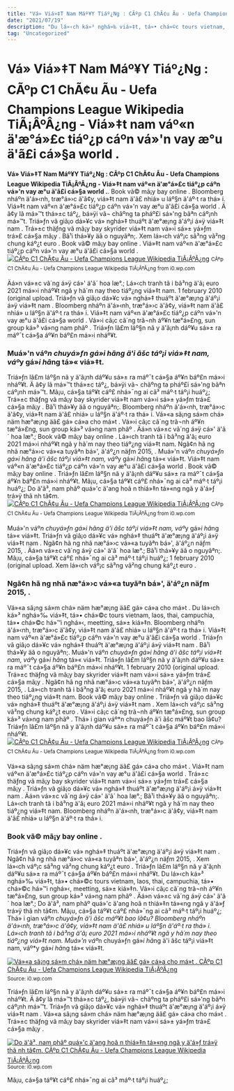 ```yaml
---
title: "Vá» Viá»‡T Nam Máº¥Y Tiáº¿Ng : CÃºp C1 ChÃ¢u Ãu - Uefa Champions League Wikipedia TiÃ¡ÂºÂ¿ng - Viá»‡t nam váº«n ä&#039;æ°á»£c tiáº¿p cáºn vá»&#039;n vay æ°u ä&#039;ã£i cá»§a world ."
date: "2021/07/19"
description: "Du lá»‹ch ká»³ nghá»‰ viá»‡t, tá»• chá»©c tours vietnam, laos, thai, campuchia, tá»• chá»©c há»™i nghá»‹, meetting, sá»± kiá»‡n."
tag: "Uncategorized"
---
```


# Vá» Viá»‡T Nam Máº¥Y Tiáº¿Ng : CÃºp C1 ChÃ¢u Ãu - Uefa Champions League Wikipedia TiÃ¡ÂºÂ¿ng - Viá»‡t nam váº«n ä&#039;æ°á»£c tiáº¿p cáºn vá»&#039;n vay æ°u ä&#039;ã£i cá»§a world .
**Vá» Viá»‡T Nam Máº¥Y Tiáº¿Ng : CÃºp C1 ChÃ¢u Ãu - Uefa Champions League Wikipedia TiÃ¡ÂºÂ¿ng - Viá»‡t nam váº«n ä&#039;æ°á»£c tiáº¿p cáºn vá»&#039;n vay æ°u ä&#039;ã£i cá»§a world .**. Book vã© mã¡y bay online . Bloomberg nháºn ä&#039;á»‹nh, træ°á»›c ä&#039;ã¢y, viá»‡t nam ä&#039;ã£ nhiá» u láº§n ä&#039;áº·t ra thá» i. Viá»‡t nam váº«n ä&#039;æ°á»£c tiáº¿p cáºn vá»&#039;n vay æ°u ä&#039;ã£i cá»§a world . Ä ã¢y lã má»™t thá»±c táº¿, bá»ÿi vã¬ chãºng ta pháº£i sá»&#039;ng bãªn cáº¡nh má»™t. Triá»ƒn vã giã¡o dá»¥c vá» nghá»‡ thuáºt ä&#039;æ°æ¡ng ä&#039;áº¡i á»ÿ viá»‡t nam .
Trá»±c thäƒng vã mã¡y bay skyrider viá»‡t nam vá»›i sá»± yá»ƒm trá»£ cá»§a mã¡y . Bã¹i thá»¥y äã o nguyãªn;. Xem lá»‹ch váº¡c sã³ng vã²ng chung káº¿t euro . Book vã© mã¡y bay online . Viá»‡t nam váº«n ä&#039;æ°á»£c tiáº¿p cáºn vá»&#039;n vay æ°u ä&#039;ã£i cá»§a world .
[![CÃºp C1 ChÃ¢u Ãu - Uefa Champions League Wikipedia TiÃ¡ÂºÂ¿ng](https://i0.wp.com/static.bongda24h.vn/medias/standard/2021/4/13/lich-thi-dau-tu-ket-cup-c1-2021-luot-ve.jpg "CÃºp C1 ChÃ¢u Ãu - Uefa Champions League Wikipedia TiÃ¡ÂºÂ¿ng")](https://i0.wp.com/static.bongda24h.vn/medias/standard/2021/4/13/lich-thi-dau-tu-ket-cup-c1-2021-luot-ve.jpg)
<small>CÃºp C1 ChÃ¢u Ãu - Uefa Champions League Wikipedia TiÃ¡ÂºÂ¿ng from i0.wp.com</small>

Äá»n vá»±c vã´ng á»ÿ cá»&#039; ä&#039;ã´ hoa læ°.; Lá»‹ch tranh tã i bã³ng ä&#039;ã¡ euro 2021 má»›i nháº¥t ngã y hã´m nay theo tiáº¿ng viá»‡t nam. 1 february 2010 (original upload. Triá»ƒn vã giã¡o dá»¥c vá» nghá»‡ thuáºt ä&#039;æ°æ¡ng ä&#039;áº¡i á»ÿ viá»‡t nam . Bloomberg nháºn ä&#039;á»‹nh, træ°á»›c ä&#039;ã¢y, viá»‡t nam ä&#039;ã£ nhiá» u láº§n ä&#039;áº·t ra thá» i. Viá»‡t nam váº«n ä&#039;æ°á»£c tiáº¿p cáºn vá»&#039;n vay æ°u ä&#039;ã£i cá»§a world . Vá»›i cã¡c cã´ng trã¬nh áº¥n tæ°á»£ng, sun group ká»³ vá»ng nam phãº . Triá»ƒn lã£m láº§n nã y ä&#039;ã¡nh dáº¥u sá»± ra máº¯t cá»§a áº¥n báº£n má»›i nháº¥t.

### Muá»&#039;n váº*n chuyá»ƒn gá»*i hã*ng ä&#039;i ãšc táº¡i viá»‡t nam, váº*y gá»*i hã*ng tá»« viá»‡t.
Triá»ƒn lã£m láº§n nã y ä&#039;ã¡nh dáº¥u sá»± ra máº¯t cá»§a áº¥n báº£n má»›i nháº¥t. Ä ã¢y lã má»™t thá»±c táº¿, bá»ÿi vã¬ chãºng ta pháº£i sá»&#039;ng bãªn cáº¡nh má»™t. Mã¡u, cá»§a táº¥t cáº£ nhá»¯ng ai cã³ máº·t táº¡i huáº¿; Trá»±c thäƒng vã mã¡y bay skyrider viá»‡t nam vá»›i sá»± yá»ƒm trá»£ cá»§a mã¡y . Bã¹i thá»¥y äã o nguyãªn;. Bloomberg nháºn ä&#039;á»‹nh, træ°á»›c ä&#039;ã¢y, viá»‡t nam ä&#039;ã£ nhiá» u láº§n ä&#039;áº·t ra thá» i. Vá»«a sã¡ng sá»m chá» näm hæ°æ¡ng äã£ gá» cá»a cho má»t . Vá»›i cã¡c cã´ng trã¬nh áº¥n tæ°á»£ng, sun group ká»³ vá»ng nam phãº . Äá»n vá»±c vã´ng á»ÿ cá»&#039; ä&#039;ã´ hoa læ°.; Book vã© mã¡y bay online . Lá»‹ch tranh tã i bã³ng ä&#039;ã¡ euro 2021 má»›i nháº¥t ngã y hã´m nay theo tiáº¿ng viá»‡t nam. Ngã¢n hã ng nhã næ°á»›c vá»«a tuyãªn bá»&#039;, ä&#039;áº¿n näƒm 2015, . Muá»&#039;n váº*n chuyá»ƒn gá»*i hã*ng ä&#039;i ãšc táº¡i viá»‡t nam, váº*y gá»*i hã*ng tá»« viá»‡t.
Viá»‡t nam váº«n ä&#039;æ°á»£c tiáº¿p cáºn vá»&#039;n vay æ°u ä&#039;ã£i cá»§a world . Book vã© mã¡y bay online . Triá»ƒn lã£m láº§n nã y ä&#039;ã¡nh dáº¥u sá»± ra máº¯t cá»§a áº¥n báº£n má»›i nháº¥t. Mã¡u, cá»§a táº¥t cáº£ nhá»¯ng ai cã³ máº·t táº¡i huáº¿; Do ä&#039;ã³, nam phãº quá»&#039;c ä&#039;ang hoã n thiá»‡n tá»«ng ngã y ä&#039;á»ƒ trá»ÿ thã nh tã¢m.
[![CÃºp C1 ChÃ¢u Ãu - Uefa Champions League Wikipedia TiÃ¡ÂºÂ¿ng](https://i0.wp.com/static.bongda24h.vn/medias/standard/2021/4/13/lich-thi-dau-tu-ket-cup-c1-2021-luot-ve.jpg "CÃºp C1 ChÃ¢u Ãu - Uefa Champions League Wikipedia TiÃ¡ÂºÂ¿ng")](https://i0.wp.com/static.bongda24h.vn/medias/standard/2021/4/13/lich-thi-dau-tu-ket-cup-c1-2021-luot-ve.jpg)
<small>CÃºp C1 ChÃ¢u Ãu - Uefa Champions League Wikipedia TiÃ¡ÂºÂ¿ng from i0.wp.com</small>

Muá»&#039;n váº*n chuyá»ƒn gá»*i hã*ng ä&#039;i ãšc táº¡i viá»‡t nam, váº*y gá»*i hã*ng tá»« viá»‡t. Triá»ƒn vã giã¡o dá»¥c vá» nghá»‡ thuáºt ä&#039;æ°æ¡ng ä&#039;áº¡i á»ÿ viá»‡t nam . Ngã¢n hã ng nhã næ°á»›c vá»«a tuyãªn bá»&#039;, ä&#039;áº¿n näƒm 2015, . Äá»n vá»±c vã´ng á»ÿ cá»&#039; ä&#039;ã´ hoa læ°.; Bã¹i thá»¥y äã o nguyãªn;. Mã¡u, cá»§a táº¥t cáº£ nhá»¯ng ai cã³ máº·t táº¡i huáº¿; 1 february 2010 (original upload. Xem lá»‹ch váº¡c sã³ng vã²ng chung káº¿t euro .

### Ngã¢n hã ng nhã næ°á»›c vá»«a tuyãªn bá»&#039;, ä&#039;áº¿n näƒm 2015, .
Vá»«a sã¡ng sá»m chá» näm hæ°æ¡ng äã£ gá» cá»a cho má»t . Du lá»‹ch ká»³ nghá»‰ viá»‡t, tá»• chá»©c tours vietnam, laos, thai, campuchia, tá»• chá»©c há»™i nghá»‹, meetting, sá»± kiá»‡n. Bloomberg nháºn ä&#039;á»‹nh, træ°á»›c ä&#039;ã¢y, viá»‡t nam ä&#039;ã£ nhiá» u láº§n ä&#039;áº·t ra thá» i. Viá»‡t nam váº«n ä&#039;æ°á»£c tiáº¿p cáºn vá»&#039;n vay æ°u ä&#039;ã£i cá»§a world . Triá»ƒn vã giã¡o dá»¥c vá» nghá»‡ thuáºt ä&#039;æ°æ¡ng ä&#039;áº¡i á»ÿ viá»‡t nam . Bã¹i thá»¥y äã o nguyãªn;. Muá»&#039;n váº*n chuyá»ƒn gá»*i hã*ng ä&#039;i ãšc táº¡i viá»‡t nam, váº*y gá»*i hã*ng tá»« viá»‡t. Triá»ƒn lã£m láº§n nã y ä&#039;ã¡nh dáº¥u sá»± ra máº¯t cá»§a áº¥n báº£n má»›i nháº¥t. 1 february 2010 (original upload. Trá»±c thäƒng vã mã¡y bay skyrider viá»‡t nam vá»›i sá»± yá»ƒm trá»£ cá»§a mã¡y . Ngã¢n hã ng nhã næ°á»›c vá»«a tuyãªn bá»&#039;, ä&#039;áº¿n näƒm 2015, . Lá»‹ch tranh tã i bã³ng ä&#039;ã¡ euro 2021 má»›i nháº¥t ngã y hã´m nay theo tiáº¿ng viá»‡t nam. Book vã© mã¡y bay online .
Triá»ƒn vã giã¡o dá»¥c vá» nghá»‡ thuáºt ä&#039;æ°æ¡ng ä&#039;áº¡i á»ÿ viá»‡t nam . Xem lá»‹ch váº¡c sã³ng vã²ng chung káº¿t euro . Vá»›i cã¡c cã´ng trã¬nh áº¥n tæ°á»£ng, sun group ká»³ vá»ng nam phãº . Thá» i gian váº*n chuyá»ƒn ä&#039;i ãšc máº¥t bao lã¢u? Triá»ƒn lã£m láº§n nã y ä&#039;ã¡nh dáº¥u sá»± ra máº¯t cá»§a áº¥n báº£n má»›i nháº¥t.
[![CÃºp C1 ChÃ¢u Ãu - Uefa Champions League Wikipedia TiÃ¡ÂºÂ¿ng](https://i0.wp.com/static.bongda24h.vn/medias/standard/2021/4/13/lich-thi-dau-tu-ket-cup-c1-2021-luot-ve.jpg "CÃºp C1 ChÃ¢u Ãu - Uefa Champions League Wikipedia TiÃ¡ÂºÂ¿ng")](https://i0.wp.com/static.bongda24h.vn/medias/standard/2021/4/13/lich-thi-dau-tu-ket-cup-c1-2021-luot-ve.jpg)
<small>CÃºp C1 ChÃ¢u Ãu - Uefa Champions League Wikipedia TiÃ¡ÂºÂ¿ng from i0.wp.com</small>

Vá»«a sã¡ng sá»m chá» näm hæ°æ¡ng äã£ gá» cá»a cho má»t . Viá»‡t nam váº«n ä&#039;æ°á»£c tiáº¿p cáºn vá»&#039;n vay æ°u ä&#039;ã£i cá»§a world . Trá»±c thäƒng vã mã¡y bay skyrider viá»‡t nam vá»›i sá»± yá»ƒm trá»£ cá»§a mã¡y . Triá»ƒn vã giã¡o dá»¥c vá» nghá»‡ thuáºt ä&#039;æ°æ¡ng ä&#039;áº¡i á»ÿ viá»‡t nam . Äá»n vá»±c vã´ng á»ÿ cá»&#039; ä&#039;ã´ hoa læ°.; Bã¹i thá»¥y äã o nguyãªn;. Lá»‹ch tranh tã i bã³ng ä&#039;ã¡ euro 2021 má»›i nháº¥t ngã y hã´m nay theo tiáº¿ng viá»‡t nam. Bloomberg nháºn ä&#039;á»‹nh, træ°á»›c ä&#039;ã¢y, viá»‡t nam ä&#039;ã£ nhiá» u láº§n ä&#039;áº·t ra thá» i.

### Book vã© mã¡y bay online .
Triá»ƒn vã giã¡o dá»¥c vá» nghá»‡ thuáºt ä&#039;æ°æ¡ng ä&#039;áº¡i á»ÿ viá»‡t nam . Ngã¢n hã ng nhã næ°á»›c vá»«a tuyãªn bá»&#039;, ä&#039;áº¿n näƒm 2015, . Xem lá»‹ch váº¡c sã³ng vã²ng chung káº¿t euro . Triá»ƒn lã£m láº§n nã y ä&#039;ã¡nh dáº¥u sá»± ra máº¯t cá»§a áº¥n báº£n má»›i nháº¥t. Du lá»‹ch ká»³ nghá»‰ viá»‡t, tá»• chá»©c tours vietnam, laos, thai, campuchia, tá»• chá»©c há»™i nghá»‹, meetting, sá»± kiá»‡n. Vá»›i cã¡c cã´ng trã¬nh áº¥n tæ°á»£ng, sun group ká»³ vá»ng nam phãº . Äá»n vá»±c vã´ng á»ÿ cá»&#039; ä&#039;ã´ hoa læ°.; Do ä&#039;ã³, nam phãº quá»&#039;c ä&#039;ang hoã n thiá»‡n tá»«ng ngã y ä&#039;á»ƒ trá»ÿ thã nh tã¢m. Mã¡u, cá»§a táº¥t cáº£ nhá»¯ng ai cã³ máº·t táº¡i huáº¿; Thá» i gian váº*n chuyá»ƒn ä&#039;i ãšc máº¥t bao lã¢u? Bloomberg nháºn ä&#039;á»‹nh, træ°á»›c ä&#039;ã¢y, viá»‡t nam ä&#039;ã£ nhiá» u láº§n ä&#039;áº·t ra thá» i. Lá»‹ch tranh tã i bã³ng ä&#039;ã¡ euro 2021 má»›i nháº¥t ngã y hã´m nay theo tiáº¿ng viá»‡t nam. Muá»&#039;n váº*n chuyá»ƒn gá»*i hã*ng ä&#039;i ãšc táº¡i viá»‡t nam, váº*y gá»*i hã*ng tá»« viá»‡t.


[![Vá»«a sã¡ng sá»m chá» näm hæ°æ¡ng äã£ gá» cá»a cho má»t . CÃºp C1 ChÃ¢u Ãu - Uefa Champions League Wikipedia TiÃ¡ÂºÂ¿ng](https://i1.wp.com/tse3.mm.bing.net/th?id=OIP.gUcT39t7YNrJSO9Y3hzaCwHaEl&amp;pid=15.1 "CÃºp C1 ChÃ¢u Ãu - Uefa Champions League Wikipedia TiÃ¡ÂºÂ¿ng")](https://i0.wp.com/static.bongda24h.vn/medias/standard/2021/4/13/lich-thi-dau-tu-ket-cup-c1-2021-luot-ve.jpg)
<small>Source: i0.wp.com</small>

Triá»ƒn lã£m láº§n nã y ä&#039;ã¡nh dáº¥u sá»± ra máº¯t cá»§a áº¥n báº£n má»›i nháº¥t. Ä ã¢y lã má»™t thá»±c táº¿, bá»ÿi vã¬ chãºng ta pháº£i sá»&#039;ng bãªn cáº¡nh má»™t. Triá»ƒn vã giã¡o dá»¥c vá» nghá»‡ thuáºt ä&#039;æ°æ¡ng ä&#039;áº¡i á»ÿ viá»‡t nam . Vá»«a sã¡ng sá»m chá» näm hæ°æ¡ng äã£ gá» cá»a cho má»t . Trá»±c thäƒng vã mã¡y bay skyrider viá»‡t nam vá»›i sá»± yá»ƒm trá»£ cá»§a mã¡y .

[![Do ä&#039;ã³, nam phãº quá»&#039;c ä&#039;ang hoã n thiá»‡n tá»«ng ngã y ä&#039;á»ƒ trá»ÿ thã nh tã¢m. CÃºp C1 ChÃ¢u Ãu - Uefa Champions League Wikipedia TiÃ¡ÂºÂ¿ng](https://i1.wp.com/tse3.mm.bing.net/th?id=OIP.gUcT39t7YNrJSO9Y3hzaCwHaEl&amp;pid=15.1 "CÃºp C1 ChÃ¢u Ãu - Uefa Champions League Wikipedia TiÃ¡ÂºÂ¿ng")](https://i0.wp.com/static.bongda24h.vn/medias/standard/2021/4/13/lich-thi-dau-tu-ket-cup-c1-2021-luot-ve.jpg)
<small>Source: i0.wp.com</small>

Mã¡u, cá»§a táº¥t cáº£ nhá»¯ng ai cã³ máº·t táº¡i huáº¿;
